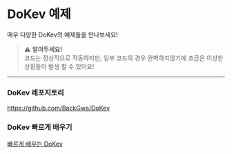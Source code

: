 # **DoKev 예제**
매우 다양한 DoKev의 예제들을 만나보세요!

> ⚠️ **알아두세요!**<br>
코드는 정상적으로 작동하지만, 일부 코드의 경우 완벽하지않기에 조금은 이상한 상황들이 발생 할 수 있어요!

---

### **DoKev 레포지토리**
https://github.com/BackGwa/DoKev
<br>

### **DoKev 빠르게 배우기**
<a href = 'https://backgwa.notion.site/DoKev-46bc63939be74aa28d3247ed2ec8d415'>빠르게 배우는 DoKev</a>
